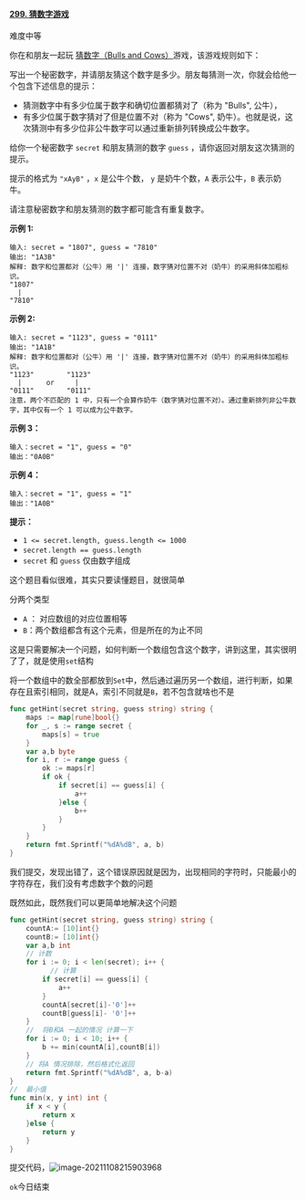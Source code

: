 #### [299. 猜数字游戏](https://leetcode-cn.com/problems/bulls-and-cows/)

难度中等

你在和朋友一起玩 [猜数字（Bulls and Cows）](https://baike.baidu.com/item/猜数字/83200?fromtitle=Bulls+and+Cows&fromid=12003488&fr=aladdin)游戏，该游戏规则如下：

写出一个秘密数字，并请朋友猜这个数字是多少。朋友每猜测一次，你就会给他一个包含下述信息的提示：

- 猜测数字中有多少位属于数字和确切位置都猜对了（称为 "Bulls", 公牛），
- 有多少位属于数字猜对了但是位置不对（称为 "Cows", 奶牛）。也就是说，这次猜测中有多少位非公牛数字可以通过重新排列转换成公牛数字。

给你一个秘密数字 `secret` 和朋友猜测的数字 `guess` ，请你返回对朋友这次猜测的提示。

提示的格式为 `"xAyB"` ，`x` 是公牛个数， `y` 是奶牛个数，`A` 表示公牛，`B` 表示奶牛。

请注意秘密数字和朋友猜测的数字都可能含有重复数字。

 

**示例 1:**

```
输入: secret = "1807", guess = "7810"
输出: "1A3B"
解释: 数字和位置都对（公牛）用 '|' 连接，数字猜对位置不对（奶牛）的采用斜体加粗标识。
"1807"
  |
"7810"
```

**示例 2:**

```
输入: secret = "1123", guess = "0111"
输出: "1A1B"
解释: 数字和位置都对（公牛）用 '|' 连接，数字猜对位置不对（奶牛）的采用斜体加粗标识。
"1123"        "1123"
  |      or     |
"0111"        "0111"
注意，两个不匹配的 1 中，只有一个会算作奶牛（数字猜对位置不对）。通过重新排列非公牛数字，其中仅有一个 1 可以成为公牛数字。
```

**示例 3：**

```
输入：secret = "1", guess = "0"
输出："0A0B"
```

**示例 4：**

```
输入：secret = "1", guess = "1"
输出："1A0B"
```

 

**提示：**

- `1 <= secret.length, guess.length <= 1000`
- `secret.length == guess.length`
- `secret` 和 `guess` 仅由数字组成



这个题目看似很难，其实只要读懂题目，就很简单

分两个类型

- `A` ： 对应数组的对应位置相等
- `B`：两个数组都含有这个元素，但是所在的为止不同

这是只需要解决一个问题，如何判断一个数组包含这个数字，讲到这里，其实很明了了，就是使用`set`结构

将一个数组中的数全部都放到`Set`中，然后通过遍历另一个数组，进行判断，如果存在且索引相同，就是A，索引不同就是`B`，若不包含就啥也不是

```go
func getHint(secret string, guess string) string {
	maps := map[rune]bool{}
	for _, s := range secret {
		maps[s] = true
	}
	var a,b byte
	for i, r := range guess {
		ok := maps[r]
		if ok {
			if secret[i] == guess[i] {
				a++
			}else {
				b++
			}
		}
	}
	return fmt.Sprintf("%dA%dB", a, b)
}
```

我们提交，发现出错了，这个错误原因就是因为，出现相同的字符时，只能最小的字符存在，我们没有考虑数字个数的问题

既然如此，既然我们可以更简单地解决这个问题

```go
func getHint(secret string, guess string) string {
	countA:= [10]int{}
	countB:= [10]int{}
	var a,b int
	// 计数
	for i := 0; i < len(secret); i++ {
          // 计算
		if secret[i] == guess[i] {
			a++
		}
		countA[secret[i]-'0']++
		countB[guess[i]- '0']++
	}
    //  将B和A 一起的情况 计算一下
	for i := 0; i < 10; i++ {
		b += min(countA[i],countB[i])
	}
    // 将A 情况排除，然后格式化返回
	return fmt.Sprintf("%dA%dB", a, b-a)
}
//  最小值 
func min(x, y int) int {
	if x < y {
		return x
	}else {
		return y
	}
}
```

提交代码，![image-20211108215903968](https://typra-pictures.oss-cn-beijing.aliyuncs.com/imgs/image-20211108215903968.png)

`ok`今日结束

